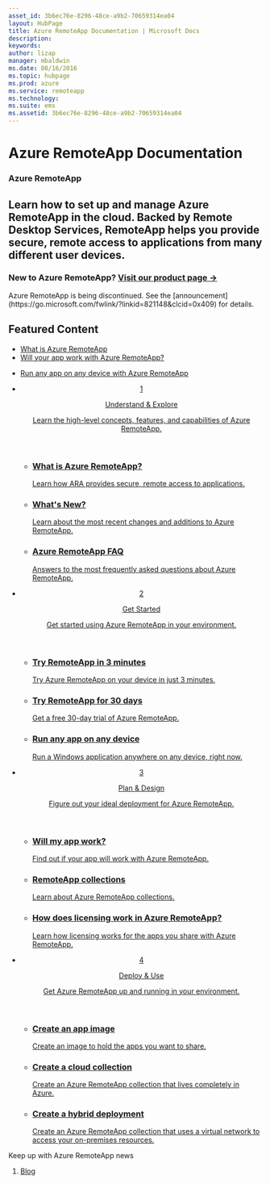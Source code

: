 ```yaml
---
asset_id: 3b6ec76e-8296-48ce-a9b2-70659314ea04
layout: HubPage
title: Azure RemoteApp Documentation | Microsoft Docs
description:
keywords:
author: lizap
manager: mbaldwin
ms.date: 08/16/2016
ms.topic: hubpage
ms.prod: azure
ms.service: remoteapp
ms.technology:
ms.suite: ems
ms.assetid: 3b6ec76e-8296-48ce-a9b2-70659314ea04
---
```

# Azure RemoteApp Documentation
<article id="main">
    <section id="hero-content">
      <h1>Azure RemoteApp</h1>
      <h2>Learn how to set up and manage Azure RemoteApp in the cloud. Backed by Remote Desktop Services, RemoteApp helps you provide secure, remote access to applications from many different user devices.</h2>
      <h3>New to Azure RemoteApp? <a href="https://azure.microsoft.com/services/remoteapp/" target="_blank"> Visit our product page &rarr;</a></h3>
    </section>
    <aside class="alert section-border">
      <p>Azure RemoteApp is being discontinued. See the [announcement](https://go.microsoft.com/fwlink/?linkid=821148&clcid=0x409) for details.</p>
    </aside>
    <section id="featured" class="container">
      <h2 class="section-heading"><span class="icon icon-warning"></span> Featured Content</h2>
      <div class="features row">
        <ul class="column column-half">
          <li><a href="/remoteapp/remoteapp-whatis">What is Azure RemoteApp</a></li>
          <li><a href="/remoteapp/remoteapp-appreqs">Will your app work with Azure RemoteApp?</a></li>
        </ul>
        <ul class="column column-half">
          <li><a href="/remoteapp/remoteapp-anyapp">Run any app on any device with Azure RemoteApp</a></li>
        </ul>
      </div>
    </section>
    <div id="journeys">
      <section class="container">
        <ul class="journeys-list">
          <li class="journey-step">
            <header class="journey-step-header row">
              <a href="">
                <div class="title column-third">
                  <span class="step-number">1</span>
                  <p>Understand &amp; Explore</p>
                </div>
                <p class="description column-two-thirds">Learn the high-level concepts, features, and capabilities of Azure RemoteApp.
                </p>
              </a>
            </header>
            <section class="journey-step-elements content">
              <ul class="row">
                <li class="column-third">
                  <a href="/remoteapp/remoteapp-whatis">
                    <h3>What is Azure RemoteApp?</h3>
                    <p>Learn how ARA provides secure, remote access to applications.</p>
                  </a>
                </li>
                <li class="column-third">
                  <a href="/remoteapp/remoteapp-whatsnew">
                    <h3>What's New?</h3>
                    <p>Learn about the most recent changes and additions to Azure RemoteApp.</p>
                  </a>
                </li>
                <li class="column-third">
                  <a href="/remoteapp/remoteapp-faq">
                    <h3>Azure RemoteApp FAQ</h3>
                    <p>Answers to the most frequently asked questions about Azure RemoteApp.</p>
                  </a>
                </li>
              </ul>
            </section>
          </li>
          <li class="journey-step">
            <header class="journey-step-header row">
              <a href="">
                <div class="title column-third">
                  <span class="step-number">2</span>
                  <p>Get Started</p>
                </div>
                <p class="description column-two-thirds">Get started using Azure RemoteApp in your environment.
                </p>
              </a>
            </header>
            <section class="journey-step-elements content">
              <ul class="row">
                <li class="column-third">
                  <a href="/remoteapp/remoteapp-threeminutes">
                    <h3>Try RemoteApp in 3 minutes</h3>
                    <p>Try Azure RemoteApp on your device in just 3 minutes.</p>
                  </a>
                </li>
                <li class="column-third">
                  <a href="/remoteapp/remoteapp-freetrial">
                    <h3>Try RemoteApp for 30 days</h3>
                    <p>Get a free 30-day trial of Azure RemoteApp.</p>
                  </a>
                </li>
                <li class="column-third">
                  <a href="/remoteapp/remoteapp-anyapp">
                    <h3>Run any app on any device</h3>
                    <p>Run a Windows application anywhere on any device, right now.</p>
                  </a>
                </li>
              </ul>
            </section>
          </li>
          <li class="journey-step">
            <header class="journey-step-header row">
              <a href="">
                <div class="title column-third">
                  <span class="step-number">3</span>
                  <p>Plan &amp; Design</p>
                </div>
                <p class="description column-two-thirds">Figure out your ideal deployment for Azure RemoteApp.
                </p>
              </a>
            </header>
            <section class="journey-step-elements content">
              <ul class="row">
                <li class="column-third">
                  <a href="/remoteapp/remoteapp-appreqs">
                    <h3>Will my app work?</h3>
                    <p>Find out if your app will work with Azure RemoteApp.</p>
                  </a>
                </li>
                <li class="column-third">
                  <a href="/remoteapp/remoteapp-collections">
                    <h3>RemoteApp collections</h3>
                    <p>Learn about Azure RemoteApp collections.</p>
                  </a>
                </li>
                <li class="column-third">
                  <a href="/remoteapp/remoteapp-licensing">
                    <h3>How does licensing work in Azure RemoteApp?</h3>
                    <p>Learn how licensing works for the apps you share with Azure RemoteApp.</p>
                  </a>
                </li>
              </ul>
            </section>
          </li>
          <li class="journey-step">
            <header class="journey-step-header row">
              <a href="">
                <div class="title column-third">
                  <span class="step-number">4</span>
                  <p>Deploy &amp; Use</p>
                </div>
                <p class="description column-two-thirds">Get Azure RemoteApp up and running in your environment.
                </p>
              </a>
            </header>
            <section class="journey-step-elements content">
              <ul class="row">
                <li class="column-third">
                  <a href="/remoteapp/remoteapp-imageoptions">
                    <h3>Create an app image</h3>
                    <p>Create an image to hold the apps you want to share.</p>
                  </a>
                </li>
                <li class="column-third">
                  <a href="/remoteapp/remoteapp-create-cloud-deployment">
                    <h3>Create a cloud collection</h3>
                    <p>Create an Azure RemoteApp collection that lives completely in Azure.</p>
                  </a>
                </li>
                <li class="column-third">
                  <a href="/remoteapp/remoteapp-create-hybrid-deployment">
                    <h3>Create a hybrid deployment</h3>
                    <p>Create an Azure RemoteApp collection that uses a virtual network to access your on-premises resources.</p>
                  </a>
                </li>
              </ul>
            </section>
          </li>
        </ul>
      </section>
    </div>
    <aside class="alert alert-social">
      <p>Keep up with Azure RemoteApp news</p>
      <ol class="action-list">
        <li><a href="https://blogs.msdn.microsoft.com/rds/" target="_blank" class="button-bordered button-translucent">Blog</a></li>
      </ol>
    </aside>
</article>